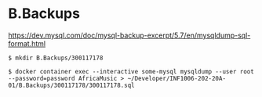 # B.Backups

https://dev.mysql.com/doc/mysql-backup-excerpt/5.7/en/mysqldump-sql-format.html


```
$ mkdir B.Backups/300117178
```

```
$ docker container exec --interactive some-mysql mysqldump --user root --password=password AfricaMusic > ~/Developer/INF1006-202-20A-01/B.Backups/300117178/300117178.sql
```
